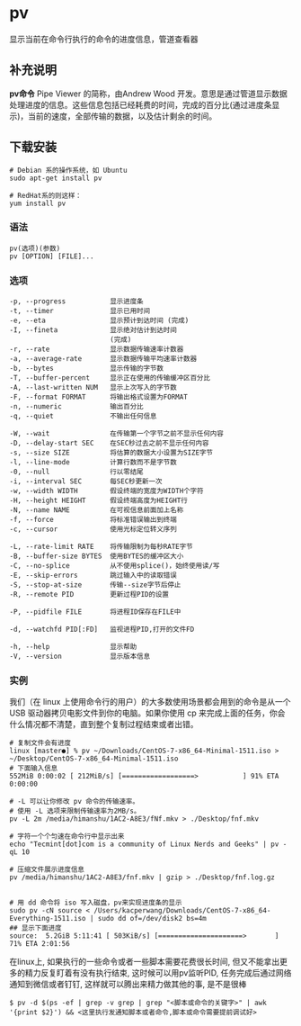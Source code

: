 pv
===

显示当前在命令行执行的命令的进度信息，管道查看器

## 补充说明

**pv命令**  Pipe Viewer 的简称，由Andrew Wood 开发。意思是通过管道显示数据处理进度的信息。这些信息包括已经耗费的时间，完成的百分比(通过进度条显示)，当前的速度，全部传输的数据，以及估计剩余的时间。

## 下载安装

```shell
# Debian 系的操作系统，如 Ubuntu
sudo apt-get install pv

# RedHat系的则这样：
yum install pv
```

###  语法

```shell
pv(选项)(参数)
pv [OPTION] [FILE]...
```

###  选项

```shell
-p, --progress           显示进度条
-t, --timer              显示已用时间
-e, --eta                显示预计到达时间 (完成)
-I, --fineta             显示绝对估计到达时间
                         (完成)
-r, --rate               显示数据传输速率计数器
-a, --average-rate       显示数据传输平均速率计数器
-b, --bytes              显示传输的字节数
-T, --buffer-percent     显示正在使用的传输缓冲区百分比
-A, --last-written NUM   显示上次写入的字节数
-F, --format FORMAT      将输出格式设置为FORMAT
-n, --numeric            输出百分比
-q, --quiet              不输出任何信息

-W, --wait               在传输第一个字节之前不显示任何内容
-D, --delay-start SEC    在SEC秒过去之前不显示任何内容
-s, --size SIZE          将估算的数据大小设置为SIZE字节
-l, --line-mode          计算行数而不是字节数 
-0, --null               行以零结尾
-i, --interval SEC       每SEC秒更新一次
-w, --width WIDTH        假设终端的宽度为WIDTH个字符 
-H, --height HEIGHT      假设终端高度为HEIGHT行
-N, --name NAME          在可视信息前面加上名称
-f, --force              将标准错误输出到终端
-c, --cursor             使用光标定位转义序列

-L, --rate-limit RATE    将传输限制为每秒RATE字节
-B, --buffer-size BYTES  使用BYTES的缓冲区大小
-C, --no-splice          从不使用splice()，始终使用读/写
-E, --skip-errors        跳过输入中的读取错误
-S, --stop-at-size       传输--size字节后停止
-R, --remote PID         更新过程PID的设置

-P, --pidfile FILE       将进程ID保存在FILE中 

-d, --watchfd PID[:FD]   监视进程PID,打开的文件FD

-h, --help               显示帮助
-V, --version            显示版本信息
```


###  实例

我们（在 linux 上使用命令行的用户）的大多数使用场景都会用到的命令是从一个 USB 驱动器拷贝电影文件到你的电脑。如果你使用 cp 来完成上面的任务，你会什么情况都不清楚，直到整个复制过程结束或者出错。

```shell
# 复制文件会有进度
linux [master●] % pv ~/Downloads/CentOS-7-x86_64-Minimal-1511.iso > ~/Desktop/CentOS-7-x86_64-Minimal-1511.iso
# 下面输入信息
552MiB 0:00:02 [ 212MiB/s] [==================>           ] 91% ETA 0:00:00

# -L 可以让你修改 pv 命令的传输速率。
# 使用 -L 选项来限制传输速率为2MB/s。
pv -L 2m /media/himanshu/1AC2-A8E3/fNf.mkv > ./Desktop/fnf.mkv 
```


```shell
# 字符一个个匀速在命令行中显示出来
echo "Tecmint[dot]com is a community of Linux Nerds and Geeks" | pv -qL 10

# 压缩文件展示进度信息
pv /media/himanshu/1AC2-A8E3/fnf.mkv | gzip > ./Desktop/fnf.log.gz 


# 用 dd 命令将 iso 写入磁盘，pv来实现进度条的显示
sudo pv -cN source < /Users/kacperwang/Downloads/CentOS-7-x86_64-Everything-1511.iso | sudo dd of=/dev/disk2 bs=4m
## 显示下面进度
source:  5.2GiB 5:11:41 [ 503KiB/s] [=====================>       ] 71% ETA 2:01:56
```

在linux上, 如果执行的一些命令或者一些脚本需要花费很长时间, 但又不能拿出更多的精力反复盯着有没有执行结束, 这时候可以用pv监听PID, 任务完成后通过网络通知到微信或者钉钉, 这样就可以腾出来精力做其他的事, 是不是很棒

```shell
$ pv -d $(ps -ef | grep -v grep | grep "<脚本或命令的关键字>" | awk '{print $2}') && <这里执行发通知脚本或者命令,脚本或命令需要提前调试好>
```
<!-- Linux命令行搜索引擎：https://jaywcjlove.github.io/linux-command/ -->